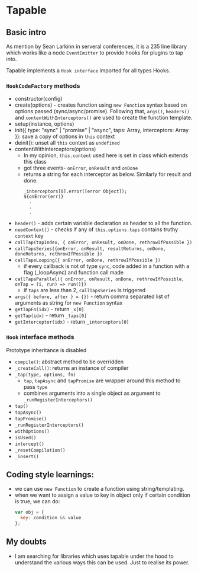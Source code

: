 # Tapable
## Basic intro
As mention by Sean Larkinn in serveral conferences, it is a 235 line library which works like a node `EventEmitter` to provide hooks for plugins to tap into.

Tapable implements a `Hook interface` imported for all types Hooks.

### `HookCodeFactory` methods
- constructor(config)
- create(options) - creates function using `new Function` syntax based on options passed (sync/async/promise). Following that, `args()`, `headers()` and `contentWithInterceptors()` are used to create the function template.
- setup(instance, options)
- init({ type: "sync" | "promise" | "async", taps: Array<Tap>, interceptors: Array<Interceptor> }):
  save a copy of options in `this` context
- deinit(): unset all `this` context as `undefined`
- contentWithInterceptors(options)
  - In my opinion, `this.content` used here is set in class which extends this class
  - got three events- `onError`, `onResult` and `onDone`
  - returns a string for each interceptor as below. Similarly for result and done.
    ```
    _interceptors[0].error([error Object]);
    ${onError(err)}
      .
      .
      .
    ```
- `header()` - adds certain variable declaration as header to all the function.
- `needContext()` - checks if any of `this.options.taps` contains truthy `context` key
- `callTap(tapIndex, { onError, onResult, onDone, rethrowIfPossible })`
- `callTapsSeries({onError, onResult, resultReturns, onDone, doneReturns, rethrowIfPossible })`
- `callTapsLooping({ onError, onDone, rethrowIfPossible })`
  - if every callback is not of type `sync`, code added in a function with a flag (_loopAsync) and function call made
- `callTapsParallel({ onError, onResult, onDone, rethrowIfPossible, onTap = (i, run) => run()})`
  - if `taps` are less than 2, `callTapsSeries` is triggered
- `args({ before, after } = {})` - return comma separated list of arguments as string for `new Function` syntax
- `getTapFn(idx)` - return `_x[0]`
- `getTap(idx)` - return `_taps[0]`
- `getInterceptor(idx)` - return `_interceptors[0]`
  
### `Hook` interface methods
Prototype inheritance is disabled
- `compile()`: abstract method to be overridden
- `_createCall()`: returns an instance of compiler 
- `_tap(type, options, fn)`
  - `tap`, `tapAsync` and `tapPromise` are wrapper around this method to pass `type`
  - combines arguments into a single object as argument to `_runRegisterInterceptors()`
- `tap()`
- `tapAsync()`
- `tapPromise()`
- `_runRegisterInterceptors()`
- `withOptions()`
- `isUsed()`
- `intercept()`
- `_resetCompilation()`
- `_insert()`
  
## Coding style learnings:
- we can use `new Function` to create a function using string/templating.
- when we want to assign a value to key in object only if certain condition is true, we can do:
  ```javascript
  var obj = {
    key: condition && value
  };
  ```

## My doubts
- I am searching for libraries which uses tapable under the hood to understand the various ways this can be used. Just to realise its power.
